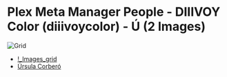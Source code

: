 # Plex Meta Manager People - DIIIVOY Color (diiivoycolor) - Ú (2 Images)
![Grid](grid.jpg)

* [!_Images_grid](https://raw.githubusercontent.com/meisnate12/Plex-Meta-Manager-People-diiivoycolor/master/Ú/Images/%21_Images_grid.jpg)
* [Úrsula Corberó](https://raw.githubusercontent.com/meisnate12/Plex-Meta-Manager-People-diiivoycolor/master/Ú/Images/%C3%9Arsula%20Corber%C3%B3.jpg)